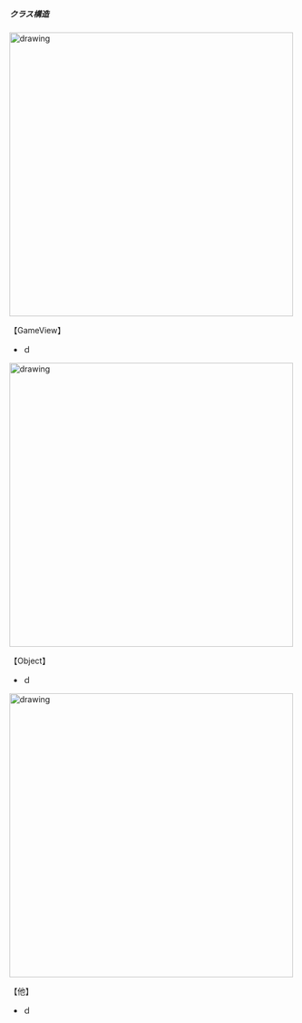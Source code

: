 ##### クラス構造

<img src="https://msh0411.github.io/assets/TheAlchemist_04.jpg" alt="drawing" width="500"/>

【GameView】

+ ｄ

<img src="https://msh0411.github.io/assets/TheAlchemist_05.jpg" alt="drawing" width="500"/>

【Object】

+ ｄ

<img src="https://msh0411.github.io/assets/TheAlchemist_06.jpg" alt="drawing" width="500"/>

【他】

 + ｄ